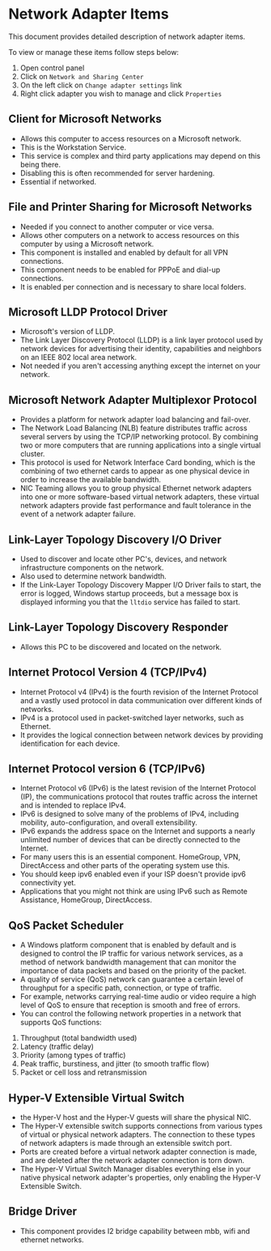 
# Network Adapter Items

This document provides detailed description of network adapter items.

To view or manage these items follow steps below:

1. Open control panel
2. Click on `Network and Sharing Center`
3. On the left click on `Change adapter settings` link
4. Right click adapter you wish to manage and click `Properties`

## Client for Microsoft Networks

- Allows this computer to access resources on a Microsoft network.
- This is the Workstation Service.
- This service is complex and third party applications may depend on this being there.
- Disabling this is often recommended for server hardening.
- Essential if networked.

## File and Printer Sharing for Microsoft Networks

- Needed if you connect to another computer or vice versa.
- Allows other computers on a network to access resources on this computer by using a Microsoft network.
- This component is installed and enabled by default for all VPN connections.
- This component needs to be enabled for PPPoE and dial-up connections.
- It is enabled per connection and is necessary to share local folders.

## Microsoft LLDP Protocol Driver

- Microsoft's version of LLDP.
- The Link Layer Discovery Protocol (LLDP) is a link layer protocol used by network devices for
  advertising their identity, capabilities and neighbors on an IEEE 802 local area network.
- Not needed if you aren't accessing anything except the internet on your network.

## Microsoft Network Adapter Multiplexor Protocol

- Provides a platform for network adapter load balancing and fail-over.
- The Network Load Balancing (NLB) feature distributes traffic across several servers by using the
  TCP/IP networking protocol. By combining two or more computers that are running applications
  into a single virtual cluster.
- This protocol is used for Network Interface Card bonding, which is the combining of two ethernet
  cards to appear as one physical device in order to increase the available bandwidth.
- NIC Teaming allows you to group physical Ethernet network adapters into one or more software-based
  virtual network adapters, these virtual network adapters provide fast performance and fault
  tolerance in the event of a network adapter failure.

## Link-Layer Topology Discovery  I/O Driver

- Used to discover and locate other PC's, devices, and network infrastructure components on the network.
- Also used to determine network bandwidth.
- If the Link-Layer Topology Discovery Mapper I/O Driver fails to start, the error is logged,
  Windows startup proceeds, but a message box is displayed informing you that the `lltdio` service
  has failed to start.

## Link-Layer Topology Discovery Responder

- Allows this PC to be discovered and located on the network.

## Internet Protocol Version 4 (TCP/IPv4)

- Internet Protocol v4 (IPv4) is the fourth revision of the Internet Protocol and a vastly used
  protocol in data communication over different kinds of networks.
- IPv4 is a protocol used in packet-switched layer networks, such as Ethernet.
- It provides the logical connection between network devices by providing identification for each device.

## Internet Protocol version 6 (TCP/IPv6)

- Internet Protocol v6 (IPv6) is the latest revision of the Internet Protocol (IP),
  the communications protocol that routes traffic across the internet and is intended to replace IPv4.
- IPv6 is designed to solve many of the problems of IPv4, including mobility, auto-configuration,
  and overall extensibility.
- IPv6 expands the address space on the Internet and supports a nearly unlimited number of devices
  that can be directly connected to the Internet.
- For many users this is an essential component. HomeGroup, VPN, DirectAccess and other parts of
  the operating system use this.
- You should keep ipv6 enabled even if your ISP doesn't provide ipv6 connectivity yet.
- Applications that you might not think are using IPv6 such as Remote Assistance, HomeGroup, DirectAccess.

## QoS Packet Scheduler

- A Windows platform component that is enabled by default and is designed to control the IP traffic
  for various network services, as a method of network bandwidth management that can monitor
  the importance of data packets and based on the priority of the packet.
- A quality of service (QoS) network can guarantee a certain level of throughput for a specific path,
  connection, or type of traffic.
- For example, networks carrying real-time audio or video require a high level of QoS to ensure that
  reception is smooth and free of errors.
- You can control the following network properties in a network that supports QoS functions:

1. Throughput (total bandwidth used)
2. Latency (traffic delay)
3. Priority (among types of traffic)
4. Peak traffic, burstiness, and jitter (to smooth traffic flow)
5. Packet or cell loss and retransmission

## Hyper-V Extensible Virtual Switch

- the Hyper-V host and the Hyper-V guests will share the physical NIC.
- The Hyper-V extensible switch supports connections from various types of virtual or
  physical network adapters.
  The connection to these types of network adapters is made through an extensible switch port.
- Ports are created before a virtual network adapter connection is made, and are deleted after
  the network adapter connection is torn down.
- The Hyper-V Virtual Switch Manager disables everything else in your native physical network
  adapter's properties, only enabling the Hyper-V Extensible Switch.

## Bridge Driver

- This component provides I2 bridge capability between mbb, wifi and ethernet networks.
